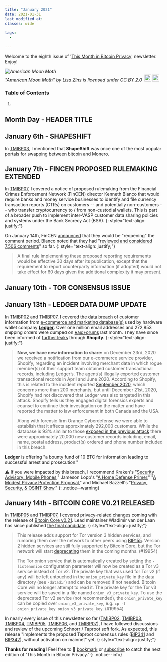 ```yaml
---
title: "January 2021"
date: 2021-01-31
last_modified_at:
classes: wide
  
tags:
  - 
  
---
```


Welcome to the eighth issue of '[This Month in Bitcoin Privacy](https://enegnei.github.io/This-Month-In-Bitcoin-Privacy/about/)' newsletter. Enjoy!

<p style="font-size: 0.9rem;font-style: italic;"><img style="display: block;" src="https://live.staticflickr.com/4305/36188031625_21f0c346d7_b.jpg" alt="American Moon Moth"><a href="https://www.flickr.com/photos/94846844@N04/36188031625">"American Moon Moth"</a><span> by <a href="https://www.flickr.com/photos/94846844@N04">Lisa Zins</a></span> is licensed under <a href="https://creativecommons.org/licenses/by/2.0/?ref=ccsearch&atype=html" style="margin-right: 5px;">CC BY 2.0</a><a href="https://creativecommons.org/licenses/by/2.0/?ref=ccsearch&atype=html" target="_blank" rel="noopener noreferrer" style="display: inline-block;white-space: none;margin-top: 2px;margin-left: 3px;height: 22px !important;"><img style="height: inherit;margin-right: 3px;display: inline-block;" src="https://search.creativecommons.org/static/img/cc_icon.svg?image_id=afefab76-a2a7-44a1-a2ff-399bfbda7f14" /><img style="height: inherit;margin-right: 3px;display: inline-block;" src="https://search.creativecommons.org/static/img/cc-by_icon.svg" /></a></p>

### Table of Contents

1. 

## Month Day - HEADER TITLE

## January 6th - SHAPESHIFT

In [TMIBP03](https://enegnei.github.io/This-Month-In-Bitcoin-Privacy/August_2020/#august-8th---cross-chain-atomic-swaps-with-monero), I mentioned that **ShapeShift** was once one of the most popular portals for swapping between bitcoin and Monero.

## January 7th - FINCEN PROPOSED RULEMAKING EXTENDED

In [TMIBP07](https://enegnei.github.io/This-Month-In-Bitcoin-Privacy/December_2020/#december-10th---the-patriot-act-share-it-all), I covered a notice of proposed rulemaking from the Financial Crimes Enforcement Network (FinCEN) director Kenneth Blanco that would require banks and money service businesses to identify and file currency transaction reports (CTRs) on customers -- and potentially non-customers -- who transfer cryptocurrency to / from non-custodial wallets. This is part of a broader push to implement inter-VASP customer data sharing policies and systems under the Bank Secrecy Act (BSA).
{: style="text-align: justify;"}

On January 14th, FinCEN [announced](https://www.fincen.gov/news/news-releases/fincen-extends-comment-period-rule-aimed-closing-anti-money-laundering) that they would be "reopening" the comment period. Blanco noted that they had "[reviewed and considered 7,506 comments](https://web.archive.org/web/20210114150938/https://public-inspection.federalregister.gov/2021-01016.pdf)" so far.
{: style="text-align: justify;"}

> A final rule implementing these proposed reporting requirements would be effective 30 days after its publication, except that the requirement to report counterparty information (if adopted) would not take effect for 60 days given the additional complexity it may present.

## January 10th - TOR CONSENSUS ISSUE

## January 13th - LEDGER DATA DUMP UPDATE

In [TMIBP02](https://enegnei.github.io/This-Month-In-Bitcoin-Privacy/July_2020/#july-29th---ledger-data-breach) and [TMIBP07](https://enegnei.github.io/This-Month-In-Bitcoin-Privacy/December_2020/#december-20th---ledger-data-dump), I covered [the data breach](https://www.ledger.com/addressing-the-july-2020-e-commerce-and-marketing-data-breach) of customer information from [e-commerce and marketing database(s)](https://support.ledger.com/hc/en-us/articles/360015559320-E-commerce-and-Marketing-data-breach-FAQ) used by hardware wallet company [**Ledger**](https://twitter.com/Ledger/status/1349375083891011591). Over one million email addresses and 272,853 shipping orders were dumped on [RaidForums](https://archive.is/RdBtk) last month. They have since been informed of [further leaks](https://www.ledger.com/blog/update-efforts-to-protect-your-data-and-prosecute-the-scammers) through **Shopify**.
{: style="text-align: justify;"}

> **Now, we have new information to share:** on December 23rd, 2020 we received a notification from our e-commerce service provider, Shopify, regarding an incident involving merchant data in which rogue member(s) of their support team obtained customer transactional records, including Ledger’s. The agent(s) illegally exported customer transactional records in April and June 2020. According to Shopify, this is related to the incident reported [September 2020](https://community.shopify.com/c/Shopify-Discussion/Incident-Update/td-p/888971), which concerns more than 200 merchants, but until December 21st, 2020, Shopify had not discovered that Ledger was also targeted in this attack. Shopify tells us they engaged digital forensics experts and counsel to continue their investigation on the matter and have reported the matter to law enforcement in both Canada and the USA.
>
> Along with forensic firm Orange Cyberdefense we were able to establish that it affects approximately 292,000 customers. While the database is 93% similar to those [exposed in the previous attack](https://support.ledger.com/hc/en-us/articles/360015559320-E-commerce-and-Marketing-data-breach-FAQ) there were approximately 20,000 new customer records including, email, name, postal address, product(s) ordered and phone number included in this breach.

**Ledger** is offering "a bounty fund of 10 BTC for information leading to successful arrest and prosecution."

:warning: If you were impacted by this breach, I recommend Kraken's "[Security Advisory: Mobile Phones](https://blog.kraken.com/post/219/security-advisory-mobile-phones/)," Jameson Lopp's "[A Home Defense Primer](https://blog.keys.casa/a-home-defense-primer/)," "[A Modest Privacy Protection Proposal](https://blog.lopp.net/modest-privacy-protection-proposal/)," and Michael Bazzell's "[Privacy, Security, & OSINT Show](https://www.stitcher.com/show/the-complete-privacy-security-podcast)."
{: .notice--warning}

## January 14th - BITCOIN CORE V0.21 RELEASED

In [TMIBP05](https://enegnei.github.io/This-Month-In-Bitcoin-Privacy/October_2020/#october-11th---bip155-and-tor-onions-v3) and [TMIBP07](https://enegnei.github.io/This-Month-In-Bitcoin-Privacy/December_2020/#december-23rd---release-candidate-testing), I covered privacy-related changes coming with the release of [Bitcoin Core v0.21](https://twitter.com/bitcoincoreorg/status/1349720304680054784). Lead maintainer Wladimir van der Laan has since published [the final candidate](https://lists.linuxfoundation.org/pipermail/bitcoin-core-dev/2021-January/000097.html).
{: style="text-align: justify;"}

> This release adds support for Tor version 3 hidden services, and rumoring them over the network to other peers using [BIP155](https://github.com/bitcoin/bips/blob/master/bip-0155.mediawiki). Version 2 hidden services are still fully supported by Bitcoin Core, but the Tor network will start [deprecating](https://blog.torproject.org/v2-deprecation-timeline) them in the coming months. (#19954)
>
> The Tor onion service that is automatically created by setting the `-listenonion` configuration parameter will now be created as a Tor v3 service instead of Tor v2. The private key that was used for Tor v2 (if any) will be left untouched in the `onion_private_key` file in the data directory (see `-datadir`) and can be removed if not needed. Bitcoin Core will no longer attempt to read it. The private key for the Tor v3 service will be saved in a file named `onion_v3_private_key`. To use the deprecated Tor v2 service (not recommended), the `onion_private_key` can be copied over `onion_v3_private_key`, e.g. `cp -f onion_private_key onion_v3_private_key`. (#19954)

In nearly every issue of this newsletter so far ([TMIBP02](https://enegnei.github.io/This-Month-In-Bitcoin-Privacy/July_2020/#july-24th---schnorr--taproot-activation), [TMIBP03](https://enegnei.github.io/This-Month-In-Bitcoin-Privacy/August_2020/#august-12th---schnorr-signaturecheckers), [TMIBP04](https://enegnei.github.io/This-Month-In-Bitcoin-Privacy/September_2020/#september-1st---smore-schnorr), [TMIBP05](https://enegnei.github.io/This-Month-In-Bitcoin-Privacy/October_2020/#october-14th---smore-schnorr-and-tapscript), [TMIBP06](https://enegnei.github.io/This-Month-In-Bitcoin-Privacy/November_2020/#november-27th---taproots-impact-on-bitcoin-privacy), and [TMIBP07](https://enegnei.github.io/This-Month-In-Bitcoin-Privacy/December_2020/#december-2nd---taproot-ring-signatures)), I have followed discussions and review of the upcoming Schnorr / Taproot soft fork. As expected, this release "implements the proposed Taproot consensus rules ([BIP341](https://github.com/bitcoin/bips/blob/master/bip-0341.mediawiki) and [BIP342](https://github.com/bitcoin/bips/blob/master/bip-0342.mediawiki)), without activation on mainnet" yet.
{: style="text-align: justify;"}

**Thanks for reading!** Feel free to :bookmark: [bookmark](https://enegnei.github.io/This-Month-In-Bitcoin-Privacy/feed.xml) or [subscribe](https://github.com/Enegnei/This-Month-In-Bitcoin-Privacy) to catch the next edition of 'This Month in Bitcoin Privacy.'
{: .notice--info}
